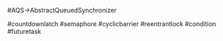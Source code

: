 #AQS->AbstractQueuedSynchronizer

#countdownlatch
#semaphore
#cyclicbarrier
#reentrantlock
#condition
#futuretask